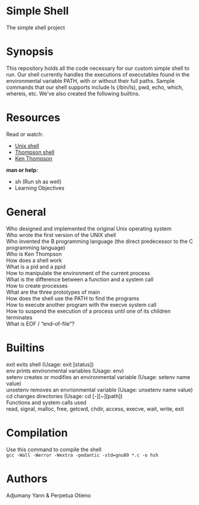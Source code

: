 # Simple Shell
The simple shell project

# Synopsis
This repository holds all the code necessary for our custom simple shell to run. Our shell currently handles the executions of executables found in the environmental variable PATH, with or without their full paths. Sample commands that our shell supports include ls (/bin/ls), pwd, echo, which, whereis, etc. We've also created the following builtins.

# Resources
Read or watch:
 - <a href="https://intranet.alxswe.com/rltoken/f0YU9TAhniMXWlSXtb64Yw">Unix shell</a>
 - <a href="https://intranet.alxswe.com/rltoken/7LJOp2qP7qHUcsOK2-F3qA">Thompson shell</a>
 - <a href="https://intranet.alxswe.com/rltoken/wTSu31ZP1f7fFTJFgRQC7w">Ken Thompson</a>

**man or help:**
 - sh (Run sh as well)
 - Learning Objectives

# General
Who designed and implemented the original Unix operating system </br>
Who wrote the first version of the UNIX shell </br>
Who invented the B programming language (the direct predecessor to the C programming language) </br>
Who is Ken Thompson </br>
How does a shell work </br>
What is a pid and a ppid </br>
How to manipulate the environment of the current process </br>
What is the difference between a function and a system call </br>
How to create processes </br>
What are the three prototypes of main </br>
How does the shell use the PATH to find the programs </br>
How to execute another program with the execve system call </br>
How to suspend the execution of a process until one of its children terminates </br>
What is EOF / “end-of-file”? </br>

# Builtins
exit exits shell (Usage: exit [status])</br>
env prints environmental variables (Usage: env)</br>
setenv creates or modifies an environmental variable (Usage: setenv name value)</br>
unsetenv removes an envrionmental variable (Usage: unsetenv name value)</br>
cd changes directories (Usage: cd [-][~][path])</br>
Functions and system calls used</br>
read, signal, malloc, free, getcwd, chdir, access, execve, wait, write, exit

# Compilation
Use this command to compile the shell</br>
`gcc -Wall -Werror -Wextra -pedantic -std=gnu89 *.c -o hsh`

# Authors
Adjumany Yann & Perpetua Otieno

